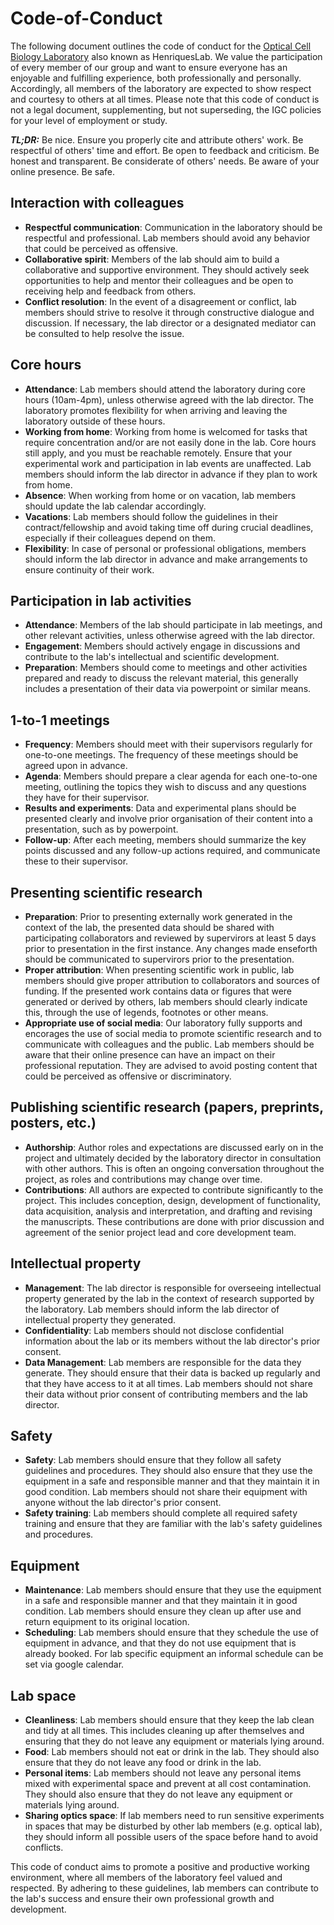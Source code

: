 # Code-of-Conduct

The following document outlines the code of conduct for the [Optical Cell Biology Laboratory](https://henriqueslab.github.io/) also known as HenriquesLab. We value the participation of every member of our group and want to ensure everyone has
an enjoyable and fulfilling experience, both professionally and personally. Accordingly, all members of the laboratory are expected to show respect and courtesy to others at all times. Please note that this code of conduct is not a legal document, supplementing, but not superseding, the IGC policies for your level of employment or study.

_**TL;DR:**_ Be nice. Ensure you properly cite and attribute others' work. Be respectful of others' time and effort. Be open to feedback and criticism. Be honest and transparent. Be considerate of others' needs. Be aware of your online presence. Be safe.

## Interaction with colleagues

- **Respectful communication**: Communication in the laboratory should be respectful and professional. Lab members should avoid any behavior that could be perceived as offensive.
- **Collaborative spirit**: Members of the lab should aim to build a collaborative and supportive environment. They should actively seek opportunities to help and mentor their colleagues and be open to receiving help and feedback from others.
- **Conflict resolution**: In the event of a disagreement or conflict, lab members should strive to resolve it through constructive dialogue and discussion. If necessary, the lab director or a designated mediator can be consulted to help resolve the issue.

## Core hours

- **Attendance**: Lab members should attend the laboratory during core hours (10am-4pm), unless otherwise agreed with the lab director. The laboratory promotes flexibility for when arriving and leaving the laboratory outside of these hours.
- **Working from home**: Working from home is welcomed for tasks that require concentration and/or are not easily done in the lab. Core hours still apply, and you must be reachable remotely. Ensure that your experimental work and participation in lab events are unaffected. Lab members should inform the lab director in advance if they plan to work from home.
- **Absence**: When working from home or on vacation, lab members should update the lab calendar accordingly.
- **Vacations**: Lab members should follow the guidelines in their contract/fellowship and avoid taking time off during crucial deadlines, especially if their colleagues depend on them.
- **Flexibility**: In case of personal or professional obligations, members should inform the lab director in advance and make arrangements to ensure continuity of their work.

## Participation in lab activities

- **Attendance**: Members of the lab should participate in lab meetings, and other relevant activities, unless otherwise agreed with the lab director.
- **Engagement**: Members should actively engage in discussions and contribute to the lab's intellectual and scientific development.
- **Preparation**: Members should come to meetings and other activities prepared and ready to discuss the relevant material, this generally includes a presentation of their data via powerpoint or similar means.

## 1-to-1 meetings

- **Frequency**: Members should meet with their supervisors regularly for one-to-one meetings. The frequency of these meetings should be agreed upon in advance.
- **Agenda**: Members should prepare a clear agenda for each one-to-one meeting, outlining the topics they wish to discuss and any questions they have for their supervisor.
- **Results and experiments**: Data and experimental plans should be presented clearly and involve prior organisation of their content into a presentation, such as by powerpoint.
- **Follow-up**: After each meeting, members should summarize the key points discussed and any follow-up actions required, and communicate these to their supervisor.

## Presenting scientific research

- **Preparation**: Prior to presenting externally work generated in the context of the lab, the presented data should be shared with participating collaborators and reviewed by supervirors at least 5 days prior to presentation in the first instance. Any changes made enseforth should be communicated to supervirors prior to the presentation.
- **Proper attribution**: When presenting scientific work in public, lab members should give proper attribution to collaborators and sources of funding. If the presented work contains data or figures that were generated or derived by others, lab members should clearly indicate this, through the use of legends, footnotes or other means.
- **Appropriate use of social media**: Our laboratory fully supports and encorages the use of social media to promote scientific research and to communicate with colleagues and the public. Lab members should be aware that their online presence can have an impact on their professional reputation. They are advised to avoid posting content that could be perceived as offensive or discriminatory.

## Publishing scientific research (papers, preprints, posters, etc.)

- **Authorship**: Author roles and expectations are discussed early on in the project and ultimately decided by the laboratory director in consultation with other authors. This is often an ongoing conversation throughout the project, as roles and contributions may change over time.
- **Contributions**: All authors are expected to contribute significantly to the project. This includes conception, design, development of functionality, data acquisition, analysis and interpretation, and drafting and revising the manuscripts. These contributions are done with prior discussion and agreement of the senior project lead and core development team.

## Intellectual property

- **Management**: The lab director is responsible for overseeing intellectual property generated by the lab in the context of research supported by the laboratory. Lab members should inform the lab director of intellectual property they generated.
- **Confidentiality**: Lab members should not disclose confidential information about the lab or its members without the lab director's prior consent.
- **Data Management**: Lab members are responsible for the data they generate. They should ensure that their data is backed up regularly and that they have access to it at all times. Lab members should not share their data without prior consent of contributing members and the lab director.

## Safety

- **Safety**: Lab members should ensure that they follow all safety guidelines and procedures. They should also ensure that they use the equipment in a safe and responsible manner and that they maintain it in good condition. Lab members should not share their equipment with anyone without the lab director's prior consent.
- **Safety training**: Lab members should complete all required safety training and ensure that they are familiar with the lab's safety guidelines and procedures.

## Equipment

- **Maintenance**: Lab members should ensure that they use the equipment in a safe and responsible manner and that they maintain it in good condition. Lab members should ensure they clean up after use and return equipment to its original location.
- **Scheduling**: Lab members should ensure that they schedule the use of equipment in advance, and that they do not use equipment that is already booked. For lab specific equipment an informal schedule can be set via google calendar.


## Lab space

- **Cleanliness**: Lab members should ensure that they keep the lab clean and tidy at all times. This includes cleaning up after themselves and ensuring that they do not leave any equipment or materials lying around.
- **Food**: Lab members should not eat or drink in the lab. They should also ensure that they do not leave any food or drink in the lab.
- **Personal items**: Lab members should not leave any personal items mixed with experimental space and prevent at all cost contamination. They should also ensure that they do not leave any equipment or materials lying around.
- **Sharing optics space**: If lab members need to run sensitive experiments in spaces that may be disturbed by other lab members (e.g. optical lab), they should inform all possible users of the space before hand to avoid conflicts.  

This code of conduct aims to promote a positive and productive working environment, where all members of the laboratory feel valued and respected. By adhering to these guidelines, lab members can contribute to the lab's success and ensure their own professional growth and development.
